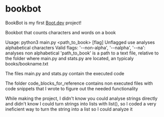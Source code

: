 # bookbot

BookBot is my first [Boot.dev](https://www.boot.dev) project!

Bookbot that counts characters and words on a book

Usage: python3 main.py <path_to_book> [flag]
Unflagged use analyses alphabetical characters
Valid flags: '--non-alpha', '--nalpha', '--na': analyses non alphabetical 
'path_to_book' is a path to a text file, relative to the folder where main.py and stats.py are located, an typicaly books/bookname.txt

The files main.py and stats.py contain the executed code

The folder code_blocks_for_reference contains non executed files with code snippets that I wrote to figure out the needed functionality

While making the project, I didn't know you could analyse strings directly and didn't know I could turn strings into lists with list(), so I coded a very ineficient way to turn the string into a list so I could analyze it